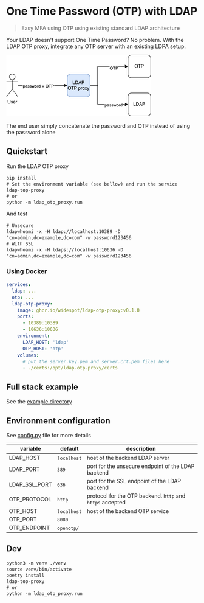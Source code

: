 # One Time Password (OTP) with LDAP
> Easy MFA using OTP using existing standard LDAP architecture

Your LDAP doesn't support One Time Password? No problem. 
With the LDAP OTP proxy, integrate any OTP server with an existing LDPA setup.

![architecture.drawio.png](doc%2Farchitecture.drawio.png)

The end user simply concatenate the password and OTP instead of using the password alone

## Quickstart
Run the LDAP OTP proxy
```shell
pip install
# Set the environment variable (see bellow) and run the service
ldap-top-proxy
# or
python -m ldap_otp_proxy.run
```
And test
```shell
# Unsecure
ldapwhoami -x -H ldap://localhost:10389 -D "cn=admin,dc=example,dc=com" -w password123456
# With SSL
ldapwhoami -x -H ldaps://localhost:10636 -D "cn=admin,dc=example,dc=com" -w password123456
```

### Using Docker
```yaml
services:
  ldap: ...
  otp: ...
  ldap-otp-proxy:
    image: ghcr.io/widespot/ldap-otp-proxy:v0.1.0
    ports:
      - 10389:10389
      - 10636:10636
    environment:
      LDAP_HOST: 'ldap'
      OTP_HOST: 'otp'
    volumes:
      # put the server.key.pem and server.crt.pem files here
      - ./certs:/opt/ldap-otp-proxy/certs
```

## Full stack example
See the [example directory](./example)

## Environment configuration
See [config.py](src/ldap_otp_proxy/config.py) file for more details

| variable      | default     | description                                               |
|---------------|-------------|-----------------------------------------------------------|
| LDAP_HOST     | `localhost` | host of the backend LDAP server                           |
| LDAP_PORT     | `389`       | port for the unsecure endpoint of the LDAP backend        |
| LDAP_SSL_PORT | `636`       | port for the SSL endpoint of the LDAP backend             |
| OTP_PROTOCOL  | `http`      | protocol for the OTP backend. `http` and `https` accepted |
| OTP_HOST      | `localhost` | host of the backend OTP service                           |
| OTP_PORT      | `8080`      |                                                           |
| OTP_ENDPOINT  | `openotp/`  |                                                           |

## Dev
```shell
python3 -m venv ./venv
source venv/bin/activate
poetry install
ldap-top-proxy
# or
python -m ldap_otp_proxy.run
```
